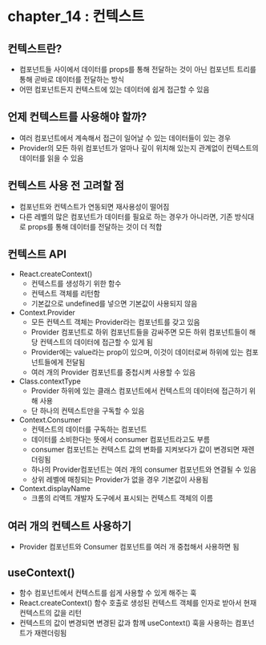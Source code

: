 # chapter_14 : 컨텍스트

## 컨텍스트란?

- 컴포넌트들 사이에서 데이터를 props를 통해 전달하는 것이 아닌 컴포넌트 트리를 통해 곧바로 데이터를 전달하는 방식
- 어떤 컴포넌트든지 컨텍스트에 있는 데이터에 쉽게 접근할 수 있음

## 언제 컨텍스트를 사용해야 할까?

- 여러 컴포넌트에서 계속해서 접근이 일어날 수 있는 데이터들이 있는 경우
- Provider의 모든 하위 컴포넌트가 얼마나 깊이 위치해 있는지 관계없이 컨텍스트의 데이터를 읽을 수 있음

## 컨텍스트 사용 전 고려할 점

- 컴포넌트와 컨텍스트가 연동되면 재사용성이 떨어짐
- 다른 레벨의 많은 컴포넌트가 데이터를 필요로 하는 경우가 아니라면, 기존 방식대로 props를 통해 데이터를 전달하는 것이 더 적합

## 컨텍스트 API

- React.createContext()
  - 컨텍스트를 생성하기 위한 함수
  - 컨텍스트 객체를 리턴함
  - 기본값으로 undefined를 넣으면 기본값이 사용되지 않음
- Context.Provider
  - 모든 컨텍스트 객체는 Provider라는 컴포넌트를 갖고 있음
  - Provider 컴포넌트로 하위 컴포넌트들을 감싸주면 모든 하위 컴포넌트들이 해당 컨텍스트의 데이터에 접근할 수 있게 됨
  - Provider에는 value라는 prop이 있으며, 이것이 데이터로써 하위에 있는 컴포넌트들에게 전달됨
  - 여러 개의 Provider 컴포넌트를 중첩시켜 사용할 수 있음
- Class.contextType
  - Provider 하위에 있는 클래스 컴포넌트에서 컨텍스트의 데이터에 접근하기 위해 사용
  - 단 하나의 컨텍스트만을 구독할 수 있음
- Context.Consumer
  - 컨텍스트의 데이터를 구독하는 컴포넌트
  - 데이터를 소비한다는 뜻에서 consumer 컴포넌트라고도 부름
  - consumer 컴포넌트는 컨텍스트 값의 변화를 지켜보다가 값이 변경되면 재렌더링됨
  - 하나의 Provider컴포넌트는 여러 개의 consumer 컴포넌트와 연결될 수 있음
  - 상위 레벨에 매칭되는 Provider가 없을 경우 기본값이 사용됨
- Context.displayName
  - 크롬의 리액트 개발자 도구에서 표시되는 컨텍스트 객체의 이름

## 여러 개의 컨텍스트 사용하기

- Provider 컴포넌트와 Consumer 컴포넌트를 여러 개 중첩해서 사용하면 됨

## useContext()

- 함수 컴포넌트에서 컨텍스트를 쉽게 사용할 수 있게 해주는 훅
- React.createContext() 함수 호출로 생성된 컨텍스트 객체를 인자로 받아서 현재 컨텍스트의 값을 리턴
- 컨텍스트의 값이 변경되면 변경된 값과 함께 useContext() 훅을 사용하는 컴포넌트가 재렌더링됨
